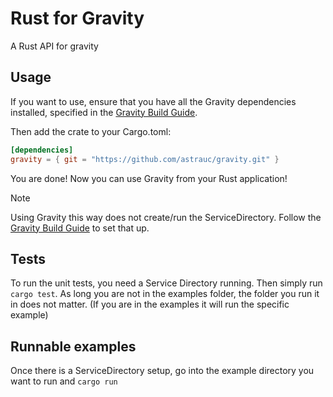 # Rust for Gravity

A Rust API for gravity

## Usage
If you want to use, ensure that you have all the Gravity dependencies installed, specified in the [Gravity Build Guide](https://github.com/aphysci/gravity/wiki/GravitySetup).

Then add the crate to your Cargo.toml:
```toml
[dependencies]
gravity = { git = "https://github.com/astrauc/gravity.git" }
```

You are done! Now you can use Gravity from your Rust application!

> [!NOTE]
> Using Gravity this way does not create/run the ServiceDirectory. Follow the [Gravity Build Guide](https://github.com/aphysci/gravity/wiki/GravitySetup) to set that up.
>

## Tests
To run the unit tests, you need a Service Directory running. Then simply run ``` cargo test ```. As long you are not in the examples folder, the folder you run it in does not matter. (If you are in the examples it will run the specific example)

## Runnable examples

Once there is a ServiceDirectory setup, go into the example directory you want to run and ``` cargo run ```